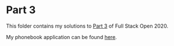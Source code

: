 # Part 3

This folder contains my solutions to [Part 3](https://fullstackopen.com/en/part3) of Full Stack Open 2020. 

My phonebook application can be found [here](https://pure-plains-06657.herokuapp.com/).
